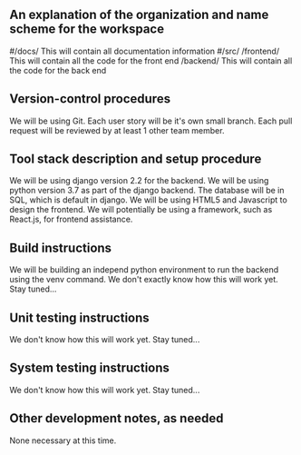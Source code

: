 ## An explanation of the organization and name scheme for the workspace
  #/docs/
    This will contain all documentation information
  #/src/
    /frontend/
      This will contain all the code for the front end
    /backend/
      This will contain all the code for the back end
## Version-control procedures
  We will be using Git. 
  Each user story will be it's own small branch.
  Each pull request will be reviewed by at least 1 other team member.
## Tool stack description and setup procedure
  We will be using django version 2.2 for the backend.
  We will be using python version 3.7 as part of the django backend.
  The database will be in SQL, which is default in django.
  We will be using HTML5 and Javascript to design the frontend.
  We will potentially be using a framework, such as React.js, for frontend assistance.
## Build instructions
  We will be building an independ python environment to run the backend using the venv command.
  We don't exactly know how this will work yet. Stay tuned...
## Unit testing instructions
  We don't know how this will work yet. Stay tuned...
## System testing instructions
  We don't know how this will work yet. Stay tuned...
## Other development notes, as needed
  None necessary at this time.
